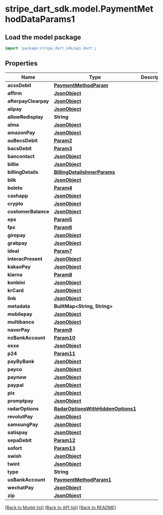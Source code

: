 # stripe_dart_sdk.model.PaymentMethodDataParams1

## Load the model package
```dart
import 'package:stripe_dart_sdk/api.dart';
```

## Properties
Name | Type | Description | Notes
------------ | ------------- | ------------- | -------------
**acssDebit** | [**PaymentMethodParam**](PaymentMethodParam.md) |  | [optional] 
**affirm** | [**JsonObject**](.md) |  | [optional] 
**afterpayClearpay** | [**JsonObject**](.md) |  | [optional] 
**alipay** | [**JsonObject**](.md) |  | [optional] 
**allowRedisplay** | **String** |  | [optional] 
**alma** | [**JsonObject**](.md) |  | [optional] 
**amazonPay** | [**JsonObject**](.md) |  | [optional] 
**auBecsDebit** | [**Param2**](Param2.md) |  | [optional] 
**bacsDebit** | [**Param3**](Param3.md) |  | [optional] 
**bancontact** | [**JsonObject**](.md) |  | [optional] 
**billie** | [**JsonObject**](.md) |  | [optional] 
**billingDetails** | [**BillingDetailsInnerParams**](BillingDetailsInnerParams.md) |  | [optional] 
**blik** | [**JsonObject**](.md) |  | [optional] 
**boleto** | [**Param4**](Param4.md) |  | [optional] 
**cashapp** | [**JsonObject**](.md) |  | [optional] 
**crypto** | [**JsonObject**](.md) |  | [optional] 
**customerBalance** | [**JsonObject**](.md) |  | [optional] 
**eps** | [**Param5**](Param5.md) |  | [optional] 
**fpx** | [**Param6**](Param6.md) |  | [optional] 
**giropay** | [**JsonObject**](.md) |  | [optional] 
**grabpay** | [**JsonObject**](.md) |  | [optional] 
**ideal** | [**Param7**](Param7.md) |  | [optional] 
**interacPresent** | [**JsonObject**](.md) |  | [optional] 
**kakaoPay** | [**JsonObject**](.md) |  | [optional] 
**klarna** | [**Param8**](Param8.md) |  | [optional] 
**konbini** | [**JsonObject**](.md) |  | [optional] 
**krCard** | [**JsonObject**](.md) |  | [optional] 
**link** | [**JsonObject**](.md) |  | [optional] 
**metadata** | **BuiltMap&lt;String, String&gt;** |  | [optional] 
**mobilepay** | [**JsonObject**](.md) |  | [optional] 
**multibanco** | [**JsonObject**](.md) |  | [optional] 
**naverPay** | [**Param9**](Param9.md) |  | [optional] 
**nzBankAccount** | [**Param10**](Param10.md) |  | [optional] 
**oxxo** | [**JsonObject**](.md) |  | [optional] 
**p24** | [**Param11**](Param11.md) |  | [optional] 
**payByBank** | [**JsonObject**](.md) |  | [optional] 
**payco** | [**JsonObject**](.md) |  | [optional] 
**paynow** | [**JsonObject**](.md) |  | [optional] 
**paypal** | [**JsonObject**](.md) |  | [optional] 
**pix** | [**JsonObject**](.md) |  | [optional] 
**promptpay** | [**JsonObject**](.md) |  | [optional] 
**radarOptions** | [**RadarOptionsWithHiddenOptions1**](RadarOptionsWithHiddenOptions1.md) |  | [optional] 
**revolutPay** | [**JsonObject**](.md) |  | [optional] 
**samsungPay** | [**JsonObject**](.md) |  | [optional] 
**satispay** | [**JsonObject**](.md) |  | [optional] 
**sepaDebit** | [**Param12**](Param12.md) |  | [optional] 
**sofort** | [**Param13**](Param13.md) |  | [optional] 
**swish** | [**JsonObject**](.md) |  | [optional] 
**twint** | [**JsonObject**](.md) |  | [optional] 
**type** | **String** |  | 
**usBankAccount** | [**PaymentMethodParam1**](PaymentMethodParam1.md) |  | [optional] 
**wechatPay** | [**JsonObject**](.md) |  | [optional] 
**zip** | [**JsonObject**](.md) |  | [optional] 

[[Back to Model list]](../README.md#documentation-for-models) [[Back to API list]](../README.md#documentation-for-api-endpoints) [[Back to README]](../README.md)


